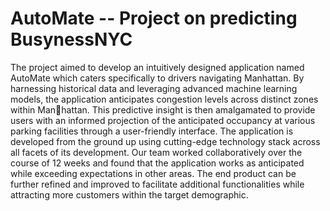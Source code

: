 # AutoMate -- Project on predicting BusynessNYC
The project aimed to develop an intuitively designed application named AutoMate which caters specifically to drivers navigating Manhattan. By harnessing historical data and leveraging advanced machine learning models, the application anticipates congestion levels across distinct zones within Manhattan. This predictive insight is then amalgamated to provide users with an informed projection of the anticipated occupancy at various parking facilities through a user-friendly interface. The application is developed from the ground up using cutting-edge technology stack across all facets of its development. Our team worked collaboratively over the course of 12 weeks and found that the application works as anticipated while exceeding expectations in other areas. The end product can be further refined and improved to facilitate additional functionalities while attracting more customers within the target demographic.
